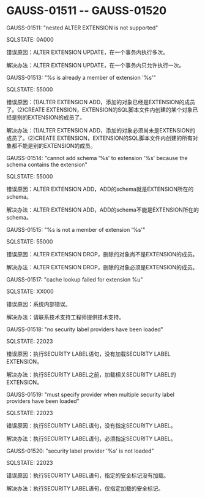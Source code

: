 # GAUSS-01511 -- GAUSS-01520<a name="ZH-CN_TOPIC_0302073038"></a>

GAUSS-01511: "nested ALTER EXTENSION is not supported"

SQLSTATE: 0A000

错误原因：ALTER EXTENSION UPDATE，在一个事务内执行多次。

解决办法：ALTER EXTENSION UPDATE，在一个事务内只允许执行一次。

GAUSS-01513: "%s is already a member of extension '%s'"

SQLSTATE: 55000

错误原因：\(1\)ALTER EXTENSION ADD，添加的对象已经是EXTENSION的成员了。\(2\)CREATE EXTENSION，EXTENSION的SQL脚本文件内创建的某个对象已经是别的EXTENSION的成员了。

解决办法：\(1\)ALTER EXTENSION ADD，添加的对象必须尚未是EXTENSION的成员了。\(2\)CREATE EXTENSION，EXTENSION的SQL脚本文件内创建的所有对象都不能是别的EXTENSION的成员。

GAUSS-01514: "cannot add schema '%s' to extension '%s' because the schema contains the extension"

SQLSTATE: 55000

错误原因：ALTER EXTENSION ADD，ADD的schema就是EXTENSION所在的schema。

解决办法：ALTER EXTENSION ADD，ADD的schema不能是EXTENSION所在的schema。

GAUSS-01515: "%s is not a member of extension '%s'"

SQLSTATE: 55000

错误原因：ALTER EXTENSION DROP，删除的对象尚不是EXTENSION的成员。

解决办法：ALTER EXTENSION DROP，删除的对象必须是EXTENSION的成员。

GAUSS-01517: "cache lookup failed for extension %u"

SQLSTATE: XX000

错误原因：系统内部错误。

解决办法：请联系技术支持工程师提供技术支持。

GAUSS-01518: "no security label providers have been loaded"

SQLSTATE: 22023

错误原因：执行SECURITY LABEL语句，没有加载SECURITY LABEL EXTENSION。

解决办法：执行SECURITY LABEL之前，加载相关SECURITY LABEL的EXTENSION。

GAUSS-01519: "must specify provider when multiple security label providers have been loaded"

SQLSTATE: 22023

错误原因：执行SECURITY LABEL语句，没有指定SECURITY LABEL。

解决办法：执行SECURITY LABEL语句，必须指定SECURITY LABEL。

GAUSS-01520: "security label provider '%s' is not loaded"

SQLSTATE: 22023

错误原因：执行SECURITY LABEL语句，指定的安全标记没有加载。

解决办法：执行SECURITY LABEL语句，仅指定加载的安全标记。
